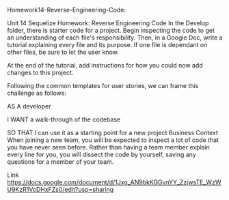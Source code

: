 Homework14-Reverse-Engineering-Code:

Unit 14 Sequelize Homework: Reverse Engineering Code
In the Develop folder, there is starter code for a project. Begin inspecting the code to get an understanding of each file's responsibility. Then, in a Google Doc, write a tutorial explaining every file and its purpose. If one file is dependant on other files, be sure to let the user know.

At the end of the tutorial, add instructions for how you could now add changes to this project.

Following the common templates for user stories, we can frame this challenge as follows:

AS A developer

I WANT a walk-through of the codebase

SO THAT I can use it as a starting point for a new project
Business Context
When joining a new team, you will be expected to inspect a lot of code that you have never seen before. Rather than having a team member explain every line for you, you will dissect the code by yourself, saving any questions for a member of your team.

Link
https://docs.google.com/document/d/1Jxg_AN9bkKGGvnYY_ZzjwsTE_WzWU9KzR1VcDHxFZs0/edit?usp=sharing
